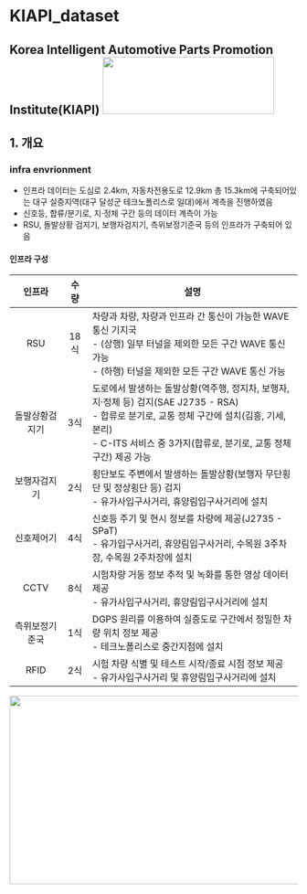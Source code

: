 # KIAPI_dataset
## Korea Intelligent Automotive Parts Promotion Institute(KIAPI) <img src="https://user-images.githubusercontent.com/85465084/206626658-6b1c7aee-bce9-48f9-86bd-207140e3bd0d.jpg" width="300" height ="100">
## 1. 개요  
### infra envrionment  
  * 인프라 데이터는 도심로 2.4km, 자동차전용도로 12.9km 총 15.3km에 구축되어있는 대구 실증지역(대구 달성군 테크노폴리스로 일대)에서 계측을 진행하였음  
  * 신호등, 합류/분기로, 지·정체 구간 등의 데이터 계측이 가능
  * RSU, 돌발상황 검지기, 보행자검지기, 측위보정기준국 등의 인프라가 구축되어 있음  
  #### 인프라 구성
   |  인프라 | 수량  |  설명  |  
   |:---------:|:--------:|--------------------------|  
   | RSU | 18식 | 차량과 차량, 차량과 인프라 간 통신이 가능한 WAVE 통신 기지국 </br> - (상행) 일부 터널을 제외한 모든 구간 WAVE 통신 가능 </br> - (하행) 터널을 제외한 모든 구간 WAVE 통신 가능 |  
   | 돌발상황검지기 | 3식 | 도로에서 발생하는 돌발상황(역주행, 정지차, 보행자, 지·정체 등) 검지(SAE J2735 - RSA) </br> - 합류로 분기로, 교통 정체 구간에 설치(김흥, 기세, 본리) </br> - C-ITS 서비스 중 3가지(합류로, 분기로, 교통 정체 구간) 제공 가능
   | 보행자검지기 | 2식 | 횡단보도 주변에서 발생하는 돌발상황(보행자 무단횡단 및 정상횡단 등) 검지 </br> - 유가사입구사거리, 휴양림입구사거리에 설치 |
   | 신호제어기 | 4식 | 신호등 주기 및 현시 정보를 차량에 제공(J2735 - SPaT) </br> - 유가입구사거리, 휴양림입구사거리, 수목원 3주차장, 수목원 2주차장에 설치 |
   | CCTV | 8식 | 시험차량 거동 정보 추적 및 녹화를 통한 영상 데이터 제공 </br> - 유가사입구사거리, 휴양림입구사거리에 설치 |
   | 측위보정기준국 | 1식 | DGPS 원리를 이용하여 실증도로 구간에서 정밀한 차량 위치 정보 제공 </br> - 테크노폴리스로 중간지점에 설치 |
   | RFID | 2식 | 시험 차량 식별 및 테스트 시작/종료 시점 정보 제공 </br> - 유가사입구사거리 및 휴양림입구사거리에 설치 |
<img src="https://user-images.githubusercontent.com/85465084/206636026-c0faf0ff-6fd6-44a3-ad7e-f188941b2c34.PNG" width="850" height="330">

